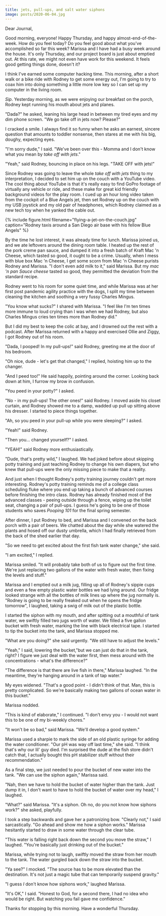 ```yaml
---
title: jets, pull-ups, and salt water siphons
image: posts/2020-06-04.jpg
---
```


Dear Journal,

Good morning, everyone!  Happy Thursday, and happy
almost-end-of-the-week.  How do you feel today?  Do you feel good
about what you've accomplished so far this week?  Marissa and I have
had a busy week around the house.  It's only Thursday, and our project
board is just about emptied out.  At this rate, we might not even have
work for this weekend.  It feels good getting things done, doesn't it?

I think I've earned some computer hacking time.  This morning, after a
short walk or a bike ride with Rodney to get some energy out, I'm
going to try to coax him into doing something a little more low key so
I can set up my computer in the living room.  

_Sip_.  Yesterday morning, as we were enjoying our breakfast on the
porch, Rodney kept running his mouth about jets and planes.

"Dada?" he asked, leaning his large head in between my tired eyes and
my dim phone screen.  "We go take off in jets now?  Please?"

I cracked a smile.  I always find it so funny when he asks an earnest,
sincere question that amounts to toddler nonsense, then stares at me
with his big, doughy, expecting eyes.

"I'm sorry dude," I said.  "We've been over this - Momma and I don't
know what you mean by _take off with jets_."

"Yeah," said Rodney, bouncing in place on his legs.  "TAKE OFF with
jets!"

Since Rodney was going to leave the whole _take off with jets_ thing
to my interpretation, I decided to set him up on the couch with a
YouTube video.  The cool thing about YouTube is that it's really easy
to find GoPro footage of virtually any vehicle or ride, and these make
for great kid friendly background videos for the play room.  I cued up
an hour long video taken from the cockpit of a Blue Angels jet, then
set Rodney up on the couch with my USB joystick and my old pair of
headphones, which Rodney claimed as a new tech toy when he yanked the
cable out.

{% include figure.html
filename="flying-a-jet-on-the-couch.jpg"
caption="Rodney taxis around a San Diego air base with his fellow Blue
Angels" %}

By the time he lost interest, it was already time for lunch.  Marissa
joined us, and we ate leftovers around the dining room table.  I
heated up the rest of the pork creme pan sauce, and dumped it into a
fresh batch of Kraft Mac 'n Cheese, which tasted so good, it ought to
be a crime.  Usually, when I mess with blue box Mac 'n Cheese, I get
some scorn from Mac 'n Cheese purists Rodney and Marissa.  "I don't
even add milk to it," said Marissa.  But my _mac 'n pan Sauce cheese_
tasted so good, they permitted the deviation from the standard recipe.

Rodney went to his room for some quiet time, and while Marissa was at
her first post pandemic agility practice with the dogs, I split my
time between cleaning the kitchen and soothing a very fussy Charles
Mingus.

"You know what sucks?" I shared with Marissa.  "I feel like I'm ten
times more immune to loud crying than I was when we had Rodney, but
also Charles Mingus cries ten times more than Rodney did."

But I did my best to keep the colic at bay, and I drowned out the rest
with a podcast.  After Marissa returned with a happy and exercised
Ollie and Ziggy, I got Rodney out of his room.

"Dada, I pooped!  In my pull-ups!" said Rodney, greeting me at the
door of his bedroom.

"Oh nice, dude - let's get that changed," I replied, hoisting him up
to the changer.

"And I peed too!" He said happily, pointing around the corner.
Looking back down at him, I furrow my brow in confusion.

"You peed in your potty?" I asked.

"No - in my pull-ups!  The other ones!" said Rodney.  I moved aside
his closet curtain, and Rodney showed me to a damp, wadded up pull up
sitting above his dresser.  I started to piece things together.

"Ah, so you peed in your pull-up while you were sleeping?" I asked.

"Yeah!" said Rodney.

"Then you... changed yourself?" I asked.

"YEAH!" said Rodney more enthusiastically.

"Dude, that's pretty wild," I laughed.  We had joked before about
skipping potty training and just teaching Rodney to change his own
diapers, but who knew that pull-ups were the only missing piece to
make that a reality.

And just when I thought Rodney's potty training journey couldn't get
more interesting.  Rodney's potty training reminds me of a college
class scheduling fluke where you end up taking a bunch of advanced
courses before finishing the intro class.  Rodney has already finished
most of the advanced classes - peeing outside through a fence, wiping
up the toilet seat, changing a pair of pull-ups.  I guess he's going
to be one of those students who saves _Pooping 101_ for the final
spring semester.

After dinner, I put Rodney to bed, and Marissa and I convened on the
back porch with a pair of beers.  We chatted about the day while she
watered the plants and hosed off our dusty umbrella, which I had
finally retrieved from the back of the shed earlier that day.

"So we need to get excited about the first fish tank water change,"
she said.

"I am excited," I replied.

Marissa smiled.  "It will probably take both of us to figure out the
first time.  We're just replacing two gallons of the water with fresh
water, then fixing the levels and stuff."

Marissa and I emptied out a milk jug, filling up all of Rodney's
sippie cups and even a few empty plastic water bottles we had lying
around.  Our fridge looked strange with all the bottles of milk lines
up where the jug normally is.  "Rodney is going to be really freaked
out when he opens the fridge tomorrow", I laughed, taking a swig of
milk out of the plastic bottle.

I started the siphon with my mouth, and after spitting out a mouthful
of tank water, we swiftly filled two jugs worth of water.  We filled a
five gallon bucket with fresh water, marking the line with black
electrical tape.  I started to tip the bucket into the tank, and
Marissa stopped me.

"What are you doing?" she said urgently.  "We still have to adjust the
levels."

"Yeah," I said, lowering the bucket,"but we can just do that in the
tank, right?  I figure we just deal with the water first, then mess
around with the concentrations - what's the difference?"

"The difference is that there are live fish in there," Marissa
laughed.  "In the meantime, they're hanging around in a tank of tap
water."

My eyes widened.  "That's a good point - I didn't think of that.  Man,
this is pretty complicated.  So we're basically making two gallons of
ocean water in this bucket."

Marissa nodded.

"This is kind of elaborate," I continued.  "I don't envy you - I would
not want this to be one of my bi-weekly chores."

"It won't be so bad," said Marissa.  "We'll develop a good system."

Marissa used a sharpie to mark the side of an old plastic syringe for
adding the water conditioner.  "Our pH was way off last time," she
said.  "I think that's why our lil' guy died.  I'm surprised the dude
at the fish store didn't catch that, I actually bought this pH
stabilizer stuff without their recommendation."

As a final step, we just needed to pour the bucket of new water into
the tank.  "We can use the siphon again," Marissa said.

"Nah, then we have to hold the bucket of water higher than the tank.
Just dump it in, I don't want to have to hold the bucket of water over
my head," I laughed.

"What?" said Marissa.  "It's a siphon.  Oh no, do you not know how
siphons work?" she asked, playfully.

I took a step backwards and gave her a patronizing bow.  "Clearly
not," I said sarcastically.  "Go ahead and show me how a siphon
works."  Marissa hesitantly started to draw in some water through the
clear tube.

"This water is falling right back down the second you move the straw,"
I laughed.  "You're basically just drinking out of the bucket."

Marissa, while trying not to laugh, swiftly moved the straw from her
mouth to the tank.  The water gurgled back down the straw into the
bucket.

"Ya see?" I mocked.  "The source has to be more elevated than the
destination.  It's not just a magic tube that can temporarily suspend
gravity."

"I guess _I_ don't know how siphons work," laughed Marissa.

"It's OK," I said.  "Honest to God, for a second there, I had no idea
who would be right.  But watching you fail gave me confidence."

Thanks for stopping by this morning.  Have a wonderful Thursday.
